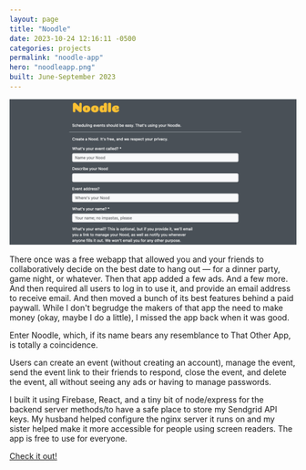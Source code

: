 ```yaml
---
layout: page
title: "Noodle"
date: 2023-10-24 12:16:11 -0500
categories: projects
permalink: "noodle-app"
hero: "noodleapp.png"
built: June-September 2023
---
```


![the homepage of "Noodle"](./assets/noodleapp.png)

There once was a free webapp that allowed you and your friends to collaboratively decide on the best date to hang out — for a dinner party, game night, or whatever. Then that app added a few ads. And a few more. And then required all users to log in to use it, and provide an email address to receive email. And then moved a bunch of its best features behind a paid paywall. While I don't begrudge the makers of that app the need to make money (okay, maybe I do a little), I missed the app back when it was good.

Enter Noodle, which, if its name bears any resemblance to That Other App, is totally a coincidence.

Users can create an event (without creating an account), manage the event, send the event link to their friends to respond, close the event, and delete the event, all without seeing any ads or having to manage passwords.

I built it using Firebase, React, and a tiny bit of node/express for the backend server methods/to have a safe place to store my Sendgrid API keys. My husband helped configure the nginx server it runs on and my sister helped make it more accessible for people using screen readers. The app is free to use for everyone.

[Check it out!](https://noodleapp.cool)
